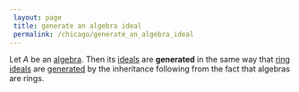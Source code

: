 ```yaml
---
 layout: page
 title: generate an algebra ideal
 permalink: /chicago/generate_an_algebra_ideal
---
```

Let $A$ be an [algebra](https://mathgloss.github.io/MathGloss/chicago/algebra_over_a_field). Then its [ideals](https://mathgloss.github.io/MathGloss/chicago/algebra_ideal) are **generated** in the same way that [ring ideals](https://mathgloss.github.io/MathGloss/chicago/ring_ideal) are [generated](https://mathgloss.github.io/MathGloss/chicago/generate_a_ring_ideal) by the inheritance following from the fact that algebras are rings.